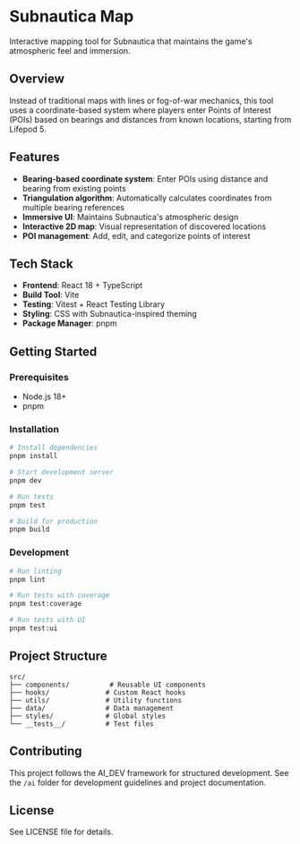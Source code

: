 # Subnautica Map

Interactive mapping tool for Subnautica that maintains the game's atmospheric feel and immersion.

## Overview

Instead of traditional maps with lines or fog-of-war mechanics, this tool uses a coordinate-based system where players enter Points of Interest (POIs) based on bearings and distances from known locations, starting from Lifepod 5.

## Features

- **Bearing-based coordinate system**: Enter POIs using distance and bearing from existing points
- **Triangulation algorithm**: Automatically calculates coordinates from multiple bearing references
- **Immersive UI**: Maintains Subnautica's atmospheric design
- **Interactive 2D map**: Visual representation of discovered locations
- **POI management**: Add, edit, and categorize points of interest

## Tech Stack

- **Frontend**: React 18 + TypeScript
- **Build Tool**: Vite
- **Testing**: Vitest + React Testing Library
- **Styling**: CSS with Subnautica-inspired theming
- **Package Manager**: pnpm

## Getting Started

### Prerequisites

- Node.js 18+
- pnpm

### Installation

```bash
# Install dependencies
pnpm install

# Start development server
pnpm dev

# Run tests
pnpm test

# Build for production
pnpm build
```

### Development

```bash
# Run linting
pnpm lint

# Run tests with coverage
pnpm test:coverage

# Run tests with UI
pnpm test:ui
```

## Project Structure

```
src/
├── components/          # Reusable UI components
├── hooks/              # Custom React hooks
├── utils/              # Utility functions
├── data/               # Data management
├── styles/             # Global styles
└── __tests__/          # Test files
```

## Contributing

This project follows the AI_DEV framework for structured development. See the `/ai` folder for development guidelines and project documentation.

## License

See LICENSE file for details.
